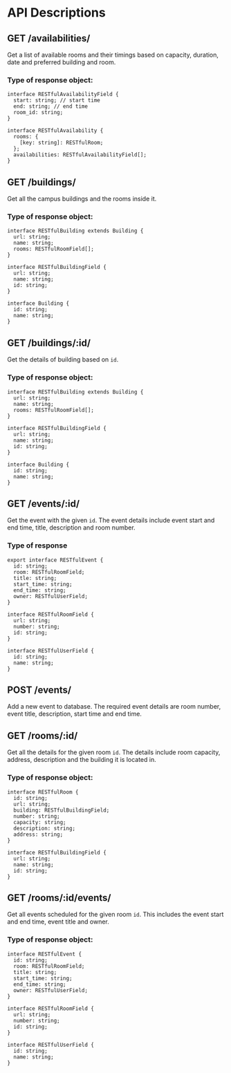 

# API Descriptions


## GET /availabilities/

Get a list of available rooms and their timings based on capacity, duration, date and preferred building and room.


### Type of response object:

    interface RESTfulAvailabilityField {
      start: string; // start time
      end: string; // end time
      room_id: string;
    }
    
    interface RESTfulAvailability {
      rooms: {
        [key: string]: RESTfulRoom;
      };
      availabilities: RESTfulAvailabilityField[];
    }


## GET /buildings/

Get all the campus buildings and the rooms inside it.


### Type of response object:

    interface RESTfulBuilding extends Building {
      url: string;
      name: string;
      rooms: RESTfulRoomField[];
    }
    
    interface RESTfulBuildingField {
      url: string;
      name: string;
      id: string;
    }
    
    interface Building {
      id: string;
      name: string;
    }


## GET /buildings/:id/

Get the details of building based on `id`.


### Type of response object:

    interface RESTfulBuilding extends Building {
      url: string;
      name: string;
      rooms: RESTfulRoomField[];
    }
    
    interface RESTfulBuildingField {
      url: string;
      name: string;
      id: string;
    }
    
    interface Building {
      id: string;
      name: string;
    }


## GET /events/:id/

Get the event with the given `id`. The event details include event start and end time, title, description and room number.


### Type of response

    export interface RESTfulEvent {
      id: string;
      room: RESTfulRoomField;
      title: string;
      start_time: string;
      end_time: string;
      owner: RESTfulUserField;
    }
    
    interface RESTfulRoomField {
      url: string;
      number: string;
      id: string;
    }
    
    interface RESTfulUserField {
      id: string;
      name: string;
    }


## POST /events/

Add a new event to database. The required event details are room number, event title, description, start time and end time.


## GET /rooms/:id/

Get all the details for the given room `id`. The details include room capacity, address, description and the building it is located in.


### Type of response object:

    interface RESTfulRoom {
      id: string;
      url: string;
      building: RESTfulBuildingField;
      number: string;
      capacity: string;
      description: string;
      address: string;
    }
    
    interface RESTfulBuildingField {
      url: string;
      name: string;
      id: string;
    }


## GET /rooms/:id/events/

Get all events scheduled for the given room `id`. This includes the event start and end time, event title and owner. 


### Type of response object:

    interface RESTfulEvent {
      id: string;
      room: RESTfulRoomField;
      title: string;
      start_time: string;
      end_time: string;
      owner: RESTfulUserField;
    }
    
    interface RESTfulRoomField {
      url: string;
      number: string;
      id: string;
    }
    
    interface RESTfulUserField {
      id: string;
      name: string;
    }

